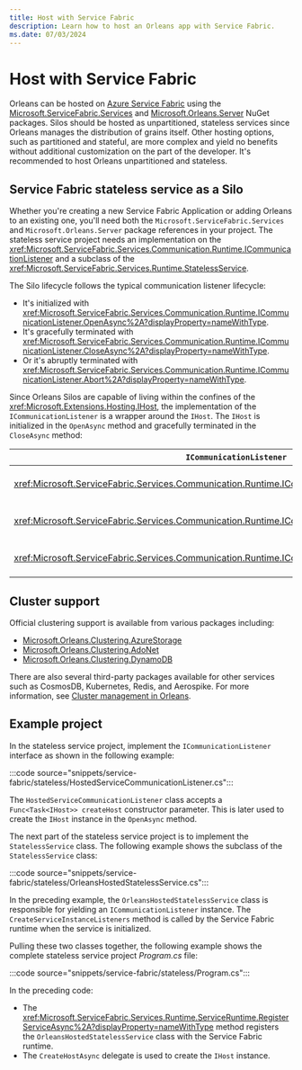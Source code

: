 ```yaml
---
title: Host with Service Fabric
description: Learn how to host an Orleans app with Service Fabric.
ms.date: 07/03/2024
---
```


# Host with Service Fabric

Orleans can be hosted on [Azure Service Fabric](/azure/service-fabric) using the [Microsoft.ServiceFabric.Services](https://www.nuget.org/packages/Microsoft.ServiceFabric.Services) and [Microsoft.Orleans.Server](https://www.nuget.org/packages/Microsoft.Orleans.Server) NuGet packages. Silos should be hosted as unpartitioned, stateless services since Orleans manages the distribution of grains itself. Other hosting options, such as partitioned and stateful, are more complex and yield no benefits without additional customization on the part of the developer. It's recommended to host Orleans unpartitioned and stateless.

## Service Fabric stateless service as a Silo

Whether you're creating a new Service Fabric Application or adding Orleans to an existing one, you'll need both the `Microsoft.ServiceFabric.Services` and `Microsoft.Orleans.Server` package references in your project. The stateless service project needs an implementation on the <xref:Microsoft.ServiceFabric.Services.Communication.Runtime.ICommunicationListener> and a subclass of the <xref:Microsoft.ServiceFabric.Services.Runtime.StatelessService>.

The Silo lifecycle follows the typical communication listener lifecycle:

- It's initialized with <xref:Microsoft.ServiceFabric.Services.Communication.Runtime.ICommunicationListener.OpenAsync%2A?displayProperty=nameWithType>.
- It's gracefully terminated with <xref:Microsoft.ServiceFabric.Services.Communication.Runtime.ICommunicationListener.CloseAsync%2A?displayProperty=nameWithType>.
- Or it's abruptly terminated with <xref:Microsoft.ServiceFabric.Services.Communication.Runtime.ICommunicationListener.Abort%2A?displayProperty=nameWithType>.

Since Orleans Silos are capable of living within the confines of the <xref:Microsoft.Extensions.Hosting.IHost>, the implementation of the `ICommunicationListener` is a wrapper around the `IHost`. The `IHost` is initialized in the `OpenAsync` method and gracefully terminated in the `CloseAsync` method:

| `ICommunicationListener` | `IHost` interactions |
|---------|---------|
| <xref:Microsoft.ServiceFabric.Services.Communication.Runtime.ICommunicationListener.OpenAsync%2A> | The `IHost` instance is created and a call to <xref:Microsoft.Extensions.Hosting.IHost.StartAsync%2A> is made. |
| <xref:Microsoft.ServiceFabric.Services.Communication.Runtime.ICommunicationListener.CloseAsync%2A> | A call to <xref:Microsoft.Extensions.Hosting.IHost.StopAsync%2A> on the host instance is awaited. |
| <xref:Microsoft.ServiceFabric.Services.Communication.Runtime.ICommunicationListener.Abort%2A> | A call to <xref:Microsoft.Extensions.Hosting.IHost.StopAsync%2A> is forcefully evaluated, with `GetAwaiter().GetResult()`. |

## Cluster support

Official clustering support is available from various packages including:

* [Microsoft.Orleans.Clustering.AzureStorage](https://www.nuget.org/packages/Microsoft.Orleans.Clustering.AzureStorage)
* [Microsoft.Orleans.Clustering.AdoNet](https://www.nuget.org/packages/Microsoft.Orleans.Clustering.AdoNet)
* [Microsoft.Orleans.Clustering.DynamoDB](https://www.nuget.org/packages/Microsoft.Orleans.Clustering.DynamoDB)

There are also several third-party packages available for other services such as CosmosDB, Kubernetes, Redis, and Aerospike. For more information, see [Cluster management in Orleans](../implementation/cluster-management.md).

## Example project

In the stateless service project, implement the `ICommunicationListener` interface as shown in the following example:

:::code source="snippets/service-fabric/stateless/HostedServiceCommunicationListener.cs":::

The `HostedServiceCommunicationListener` class accepts a `Func<Task<IHost>> createHost` constructor parameter. This is later used to create the `IHost` instance in the `OpenAsync` method.

The next part of the stateless service project is to implement the `StatelessService` class. The following example shows the subclass of the `StatelessService` class:

:::code source="snippets/service-fabric/stateless/OrleansHostedStatelessService.cs":::

In the preceding example, the `OrleansHostedStatelessService` class is responsible for yielding an `ICommunicationListener` instance. The `CreateServiceInstanceListeners` method is called by the Service Fabric runtime when the service is initialized.

Pulling these two classes together, the following example shows the complete stateless service project _Program.cs_ file:

:::code source="snippets/service-fabric/stateless/Program.cs":::

In the preceding  code:

- The <xref:Microsoft.ServiceFabric.Services.Runtime.ServiceRuntime.RegisterServiceAsync%2A?displayProperty=nameWithType> method registers the `OrleansHostedStatelessService` class with the Service Fabric runtime.
- The `CreateHostAsync` delegate is used to create the `IHost` instance.
